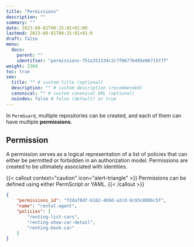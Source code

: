 ```yaml
---
title: "Permissions"
description: ""
summary: ""
date: 2023-08-01T00:25:01+01:00
lastmod: 2023-08-01T00:25:01+01:0
draft: false
menu:
  docs:
    parent: ""
    identifier: "permissions-751a351334c2c7f0677b495e06715f7f"
weight: 2304
toc: true
seo:
  title: "" # custom title (optional)
  description: "" # custom description (recommended)
  canonical: "" # custom canonical URL (optional)
  noindex: false # false (default) or true
---
```

In `PermGuard`, multiple repositories can be created, and each of them can have multiple **permissions**.

## Permission

A permission serves as a logical representation of a list of policies that can either be permitted or forbidden in an authorization model. Permissions are created to be ultimately associated with identities.

{{< callout context="caution" icon="alert-triangle" >}}
Permissions can be defined using either PermScript or YAML.
{{< /callout >}}

```json
{
    "permissions_id": "f2da78df-b162-4b9d-a2cd-9c93c809bc5f",
    "name": "rental-agent",
    "policies": [
        "renting-list-cars",
        "renting-show-car-detail",
        "renting-book-car"
    ]
}
```
